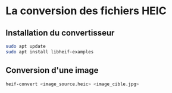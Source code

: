 # La conversion des fichiers HEIC



## Installation du convertisseur

```bash
sudo apt update
sudo apt install libheif-examples
```



## Conversion d'une image

```bash
heif-convert <image_source.heic> <image_cible.jpg>
```




